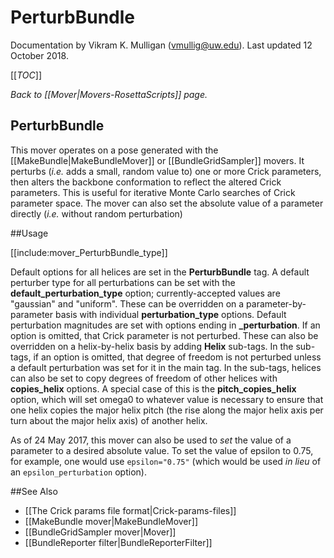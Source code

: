 # PerturbBundle
Documentation by Vikram K. Mulligan (vmullig@uw.edu).  Last updated 12 October 2018.

[[_TOC_]]

*Back to [[Mover|Movers-RosettaScripts]] page.*
## PerturbBundle

This mover operates on a pose generated with the [[MakeBundle|MakeBundleMover]] or [[BundleGridSampler]] movers.  It perturbs (<i>i.e.</i> adds a small, random value to) one or more Crick parameters, then alters the backbone conformation to reflect the altered Crick parameters.  This is useful for iterative Monte Carlo searches of Crick parameter space.  The mover can also set the absolute value of a parameter directly (_i.e._ without random perturbation)

##Usage

[[include:mover_PerturbBundle_type]]

Default options for all helices are set in the **PerturbBundle** tag.  A default perturber type for all perturbations can be set with the **default_perturbation_type** option; currently-accepted values are "gaussian" and "uniform".  These can be overridden on a parameter-by-parameter basis with individual **perturbation_type** options.  Default perturbation magnitudes are set with options ending in **\_perturbation**.  If an option is omitted, that Crick parameter is not perturbed.  These can also be overridden on a helix-by-helix basis by adding **Helix** sub-tags.  In the sub-tags, if an option is omitted, that degree of freedom is not perturbed unless a default perturbation was set for it in the main tag.  In the sub-tags, helices can also be set to copy degrees of freedom of other helices with **copies_helix** options.  A special case of this is the **pitch_copies_helix** option, which will set omega0 to whatever value is necessary to ensure that one helix copies the major helix pitch (the rise along the major helix axis per turn about the major helix axis) of another helix.

As of 24 May 2017, this mover can also be used to _set_ the value of a parameter to a desired absolute value.  To set the value of epsilon to 0.75, for example, one would use `epsilon="0.75"` (which would be used _in lieu_ of an `epsilon_perturbation` option).

##See Also

* [[The Crick params file format|Crick-params-files]]
* [[MakeBundle mover|MakeBundleMover]]
* [[BundleGridSampler mover|Mover]]
* [[BundleReporter filter|BundleReporterFilter]]